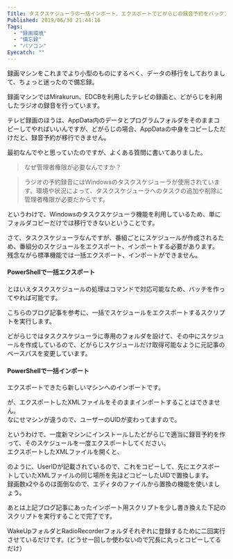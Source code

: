 ```yaml
---
Title: タスクスケジューラの一括インポート、エクスポートでどがらじの録音予約をバックアップ、復元する
Published: 2019/06/30 21:44:16
Tags:
  - "録画環境"
  - "備忘録"
  - "パソコン"
Eyecatch: ""
---
```

録画マシンをこれまでより小型のものにするべく、データの移行をしておりまして、ちょっと迷ったので備忘録。  

録画マシンではMirakurun、EDCBを利用したテレビの録画と、どがらじを利用したラジオの録音を行っています。  

<?# OEmbed "https://dogaradi.123net.jp/" /?>

テレビ録画のほうは、AppData内のデータとプログラムフォルダをそのままコピーしてやればいいんですが、どがらじの場合、AppDataの中身をコピーしただけだと、録音予約が移行できません。  

最初なんでやと思っていたのですが、よくある質問に書いてありました。  

> なぜ管理者権限が必要なんですか？  

> ラジオの予約録音にはWindowsのタスクスケジューラが使用されています。環境や状況によって、タスクスケジューラへのタスクの追加や削除に管理者権限が必要だからです。  

というわけで、Windowsのタスクスケジューラ機能を利用しているため、単にフォルダコピーだけでは移行できないということです。  

さて、タスクスケジューラなんですが、番組ごとにスケジュールが作成されるため、番組分のスケジュールをエクスポート、インポートする必要があります。  
残念ながら標準機能では一括エクスポート、インポートができません。  



#### PowerShellで一括エクスポート  

とはいえタスクスケジュールの処理はコマンドで対応可能なため、バッチを作ってやれば可能です。  

<?# OEmbed "http://notshown.hatenablog.jp/entry/2016/09/29/103841" /?>

こちらのブログ記事を参考に、一括でスケジュールをエクスポートするスクリプトを実行します。  

<?# OEmbed "https://gist.github.com/Ovis/9d2da3afa8a217e428da4891a3ac3860" /?>

どがらじではタスクスケジューラに専用のフォルダを設けて、その中にスケジュールを作成しているので、どがらじスケジュールだけ取得可能なように元記事のベースパスを変更しています。  

#### PowerShellで一括インポート  

エクスポートできたら新しいマシンへのインポートです。  

が、エクスポートしたXMLファイルをそのままインポートすることはできません。  
なにせマシンが違うので、ユーザーのUIDが変わってますので。  

というわけで、一度新マシンにインストールしたどがらじで適当に録音予約を作って、そのスケジュールを一度エクスポートしてください。  
エクスポートしたXMLファイルを開くと、  
<?# OEmbed "https://gist.github.com/Ovis/1b1620a27ff21b8b23a4c16ab1f50411" /?>

のように、UserIDが記載されているので、これをコピーして、先にエクスポートしていたXMLファイルの同じ場所を先ほどコピーしたUIDで置換します。  
録画数x2やるのは面倒なので、エディタのファイルから置換の機能を使いましょう。  

あとは上記ブログ記事にあったインポート用スクリプトを少し書き換えた下記のスクリプトを実行することで完了です。  

<?# OEmbed "https://gist.github.com/Ovis/9d7a65289f1b12ffb37a931ef1cea8a3" /?>

WakeUpフォルダとRadioRecorderフォルダそれぞれに登録するために二回実行させているだけです。(どうせ一回しか使わないので冗長に丸っとコピーしてるだけ）  
